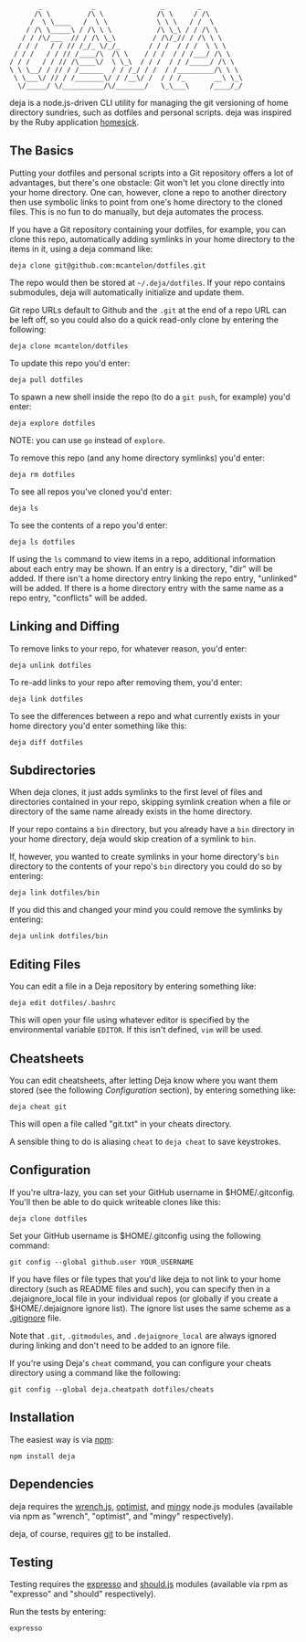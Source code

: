            _            _                _        _          
          /\ \         /\ \             /\ \     / /\        
         /  \ \____   /  \ \            \ \ \   / /  \       
        / /\ \_____\ / /\ \ \           /\ \_\ / / /\ \      
       / / /\/___  // / /\ \_\         / /\/_// / /\ \ \     
      / / /   / / // /_/_ \/_/_       / / /  / / /  \ \ \    
     / / /   / / // /____/\  /\ \    / / /  / / /___/ /\ \   
    / / /   / / // /\____\/  \ \_\  / / /  / / /_____/ /\ \  
    \ \ \__/ / // / /______  / / /_/ / /  / /_________/\ \ \ 
     \ \___\/ // / /_______\/ / /__\/ /  / / /_       __\ \_\
      \/_____/ \/__________/\/_______/   \_\___\     /____/_/

deja is a node.js-driven CLI utility for managing the git versioning of home
directory sundries, such as dotfiles and personal scripts. deja was inspired by
the Ruby application [homesick](https://github.com/technicalpickles/homesick).

## The Basics

Putting your dotfiles and personal scripts into a Git repository offers a lot
of advantages, but there's one obstacle: Git won't let you clone directly into
your home directory. One can, however, clone a repo to another directory then
use symbolic links to point from one's home directory to the cloned files. This
is no fun to do manually, but deja automates the process.

If you have a Git repository containing your dotfiles, for example, you can
clone this repo, automatically adding symlinks in your home directory to the
items in it, using a deja command like:

    deja clone git@github.com:mcantelon/dotfiles.git

The repo would then be stored at `~/.deja/dotfiles`. If your repo contains
submodules, deja will automatically initialize and update them.

Git repo URLs default to Github and the `.git` at the end of a repo URL can be
left off, so you could also do a quick read-only clone by entering the
following:

    deja clone mcantelon/dotfiles

To update this repo you'd enter:

    deja pull dotfiles

To spawn a new shell inside the repo (to do a `git push`, for example) you'd
enter:

    deja explore dotfiles

NOTE: you can use `go` instead of `explore`.

To remove this repo (and any home directory symlinks) you'd enter:

    deja rm dotfiles

To see all repos you've cloned you'd enter:

    deja ls

To see the contents of a repo you'd enter:

    deja ls dotfiles

If using the `ls` command to view items in a repo, additional information
about each entry may be shown. If an entry is a directory, "dir" will be added.
If there isn't a home directory entry linking the repo entry, "unlinked" will
be added. If there is a home directory entry with the same name as a repo entry,
"conflicts" will be added.

## Linking and Diffing

To remove links to your repo, for whatever reason, you'd enter:

    deja unlink dotfiles

To re-add links to your repo after removing them, you'd enter:

    deja link dotfiles

To see the differences between a repo and what currently exists in your
home directory you'd enter something like this:

    deja diff dotfiles

## Subdirectories

When deja clones, it just adds symlinks to the first level of files and
directories contained in your repo, skipping symlink creation when a file
or directory of the same name already exists in the home directory.

If your repo contains a `bin` directory, but you already have a `bin` directory
in your home directory, deja would skip creation of a symlink to `bin`.

If, however, you wanted to create symlinks in your home directory's `bin`
directory to the contents of your repo's `bin` directory  you could do so by
entering:

    deja link dotfiles/bin

If you did this and changed your mind you could remove the symlinks by entering:

    deja unlink dotfiles/bin

## Editing Files

You can edit a file in a Deja repository by entering something like:

    deja edit dotfiles/.bashrc

This will open your file using whatever editor is specified by the
environmental variable `EDITOR`. If this isn't defined, `vim` will be used.

## Cheatsheets

You can edit cheatsheets, after letting Deja know where you want them stored
(see the following *Configuration* section), by entering something like:

    deja cheat git

This will open a file called "git.txt" in your cheats directory.

A sensible thing to do is aliasing `cheat` to `deja cheat` to save keystrokes.

## Configuration

If you're ultra-lazy, you can set your GitHub username in $HOME/.gitconfig.
You'll then be able to do quick writeable clones like this:

    deja clone dotfiles

Set your GitHub username is $HOME/.gitconfig using the following command:

    git config --global github.user YOUR_USERNAME

If you have files or file types that you'd like deja to not link to your home
directory (such as README files and such), you can specify then in a
.dejaignore_local file in your individual repos (or globally if you create
a $HOME/.dejaignore ignore list). The ignore list uses the same scheme as a
[.gitignore](http://help.github.com/git-ignore/) file.

Note that `.git`, `.gitmodules`, and `.dejaignore_local` are always ignored
during linking and don't need to be added to an ignore file.

If you're using Deja's `cheat` command, you can configure your cheats directory
using a command like the following:

    git config --global deja.cheatpath dotfiles/cheats

## Installation

The easiest way is via [npm](https://github.com/isaacs/npm):

    npm install deja

## Dependencies

deja requires the [wrench.js](https://github.com/ryanmcgrath/wrench-js),
[optimist](https://github.com/substack/node-optimist), and
[mingy](https://github.com/mcantelon/node-mingy) node.js modules
(available via npm as "wrench", "optimist", and "mingy" respectively).

deja, of course, requires [git](http://git-scm.com/) to be installed.

## Testing

Testing requires the [expresso](ihttps://github.com/visionmedia/expresso)
and [should.js](https://github.com/visionmedia/should.js) modules (available
via rpm as "expresso" and "should" respectively).

Run the tests by entering:

    expresso

